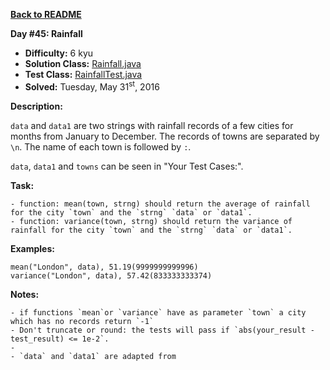 <a href=https://github.com/michaelwm/KataDay><b>Back to README</b><a>

<b>Day #45: Rainfall</b>

* <b>Difficulty:</b> 6 kyu
* <b>Solution Class:</b> [Rainfall.java](Rainfall.java)
* <b>Test Class:</b> [RainfallTest.java](RainfallTest.java)
* <b>Solved:</b> Tuesday, May 31<sup>st</sup>, 2016

<b>Description:</b>

<code>data</code> and <code>data1</code> are two strings with rainfall records of a few cities for months from January to December. The records of towns are separated by <code>\n</code>. The name of each town is followed by <code>:</code>.

<code>data</code>, <code>data1</code> and <code>towns</code> can be seen in "Your Test Cases:".

<b>Task:</b>

<pre><code>- function: mean(town, strng) should return the average of rainfall for the city `town` and the `strng` `data` or `data1`.
- function: variance(town, strng) should return the variance of rainfall for the city `town` and the `strng` `data` or `data1`.</code></pre>

<b>Examples:</b>

<pre><code>mean("London", data), 51.19(9999999999996)
variance("London", data), 57.42(833333333374)</code></pre>

<b>Notes:</b>

<pre><code>- if functions `mean`or `variance` have as parameter `town` a city which has no records return `-1`
- Don't truncate or round: the tests will pass if `abs(your_result - test_result) <= 1e-2`.
- <http://www.mathsisfun.com/data/standard-deviation.html>
- `data` and `data1` are adapted from <http://www.worldclimate.com></code></pre>